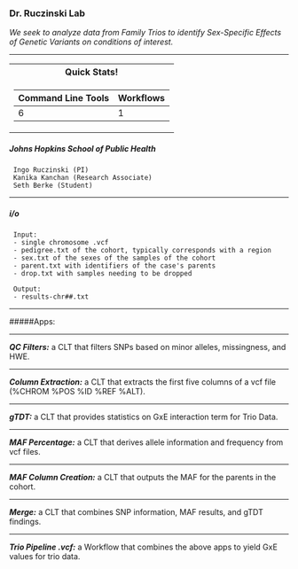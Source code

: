 ### Dr. Ruczinski Lab 
*We seek to analyze data from Family Trios to identify Sex-Specific Effects of Genetic Variants on conditions of interest.*

 ---
<table>
<tr>
<th>Quick Stats!</th>
</tr>
<tr>

<td>

Command Line Tools | Workflows
--|--
6 | 1 

</td></tr> 
</table>



##### Johns Hopkins School of Public Health

     Ingo Ruczinski (PI)
     Kanika Kanchan (Research Associate)
     Seth Berke (Student)

-----

##### i/o

     Input:
     - single chromosome .vcf
     - pedigree.txt of the cohort, typically corresponds with a region
     - sex.txt of the sexes of the samples of the cohort
     - parent.txt with identifiers of the case's parents
     - drop.txt with samples needing to be dropped
     
     Output:
     - results-chr##.txt
-----

#####Apps:

-----

***QC Filters:*** a CLT that filters SNPs based on minor alleles, missingness, and HWE.

-----

***Column Extraction:*** a CLT that extracts the first five columns of a vcf file (%CHROM %POS %ID %REF %ALT).

-----

***gTDT:*** a CLT that provides statistics on GxE interaction term for Trio Data.

-----


***MAF Percentage:*** a CLT that derives allele information and frequency from vcf files.

-----

***MAF Column Creation:*** a CLT that outputs the MAF for the parents in the cohort.

-----

***Merge:*** a CLT that combines SNP information, MAF results, and gTDT findings.

-----

***Trio Pipeline .vcf:*** a Workflow that combines the above apps to yield GxE values for trio data.
